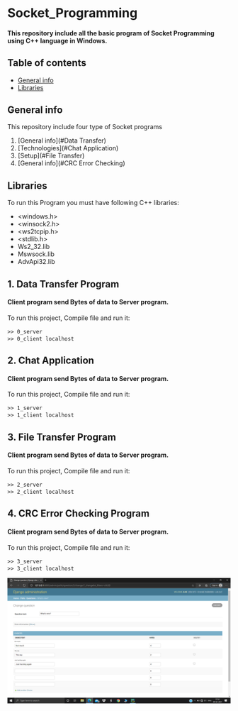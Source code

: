 # Socket_Programming  

#### This repository include all the basic program of Socket Programming using C++ language in Windows.

## Table of contents
* [General info](#general-info)
* [Libraries](#libraries)

## General info
This repository include four type of Socket programs 
1. [General info](#Data Transfer)
2. [Technologies](#Chat Application)
3. [Setup](#File Transfer)
4. [General info](#CRC Error Checking)

## Libraries
To run this Program you must have following C++ libraries:
* <windows.h>
* <winsock2.h>
* <ws2tcpip.h>
* <stdlib.h>
* Ws2_32.lib
* Mswsock.lib
* AdvApi32.lib

## 1. Data Transfer Program
#### Client program send Bytes of data to Server program. 
To run this project, Compile file and run it:

```
>> 0_server
>> 0_client localhost
```

## 2. Chat Application
#### Client program send Bytes of data to Server program. 
To run this project, Compile file and run it:

```
>> 1_server
>> 1_client localhost
```

## 3. File Transfer Program
#### Client program send Bytes of data to Server program. 
To run this project, Compile file and run it:

```
>> 2_server
>> 2_client localhost
```

## 4. CRC Error Checking Program
#### Client program send Bytes of data to Server program. 
To run this project, Compile file and run it:

```
>> 3_server
>> 3_client localhost
```

 

![App image](https://github.com/anant0103/Django_Poll_Application/blob/master/image11.png)
